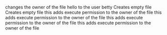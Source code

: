 changes the owner of the file hello to the user betty
Creates empty file
Creates empty file
this adds execute permission to the owner of the file
this adds execute permission to the owner of the file
this adds execute permission to the owner of the file
this adds execute permission to the owner of the file
